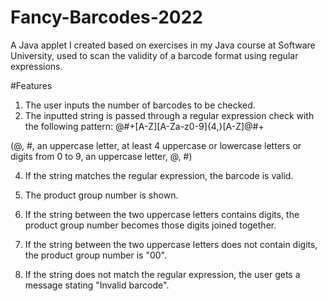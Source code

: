 # Fancy-Barcodes-2022
A Java applet I created based on exercises in my Java course at Software University, used to scan the validity of a barcode format using regular expressions. 

#Features
1. The user inputs the number of barcodes to be checked.
2. The inputted string is passed through a regular expression check with the following pattern: @#+[A-Z][A-Za-z0-9]{4,}[A-Z]@#+
   
  (@, #, an uppercase letter, at least 4 uppercase or lowercase letters or digits from 0 to 9, an uppercase letter, @, #)
  
4. If the string matches the regular expression, the barcode is valid.

5. The product group number is shown.
   
6. If the string between the two uppercase letters contains digits, the product group number becomes those digits joined together.

7. If the string between the two uppercase letters does not contain digits, the product group number is "00".

8. If the string does not match the regular expression, the user gets a message stating "Invalid barcode".
